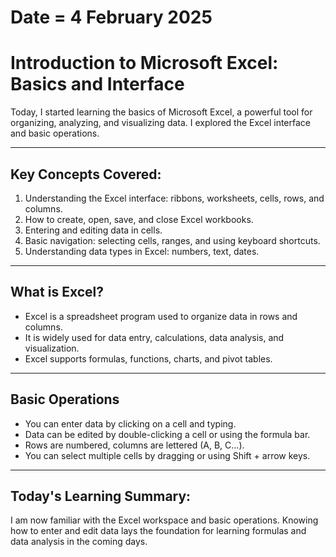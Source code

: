 # Date = 4 February 2025  
# Introduction to Microsoft Excel: Basics and Interface  

Today, I started learning the basics of Microsoft Excel, a powerful tool for organizing, analyzing, and visualizing data. I explored the Excel interface and basic operations.

---

## Key Concepts Covered:
1. Understanding the Excel interface: ribbons, worksheets, cells, rows, and columns.
2. How to create, open, save, and close Excel workbooks.
3. Entering and editing data in cells.
4. Basic navigation: selecting cells, ranges, and using keyboard shortcuts.
5. Understanding data types in Excel: numbers, text, dates.

---

## What is Excel?  
- Excel is a spreadsheet program used to organize data in rows and columns.
- It is widely used for data entry, calculations, data analysis, and visualization.
- Excel supports formulas, functions, charts, and pivot tables.

---

## Basic Operations  
- You can enter data by clicking on a cell and typing.
- Data can be edited by double-clicking a cell or using the formula bar.
- Rows are numbered, columns are lettered (A, B, C...).
- You can select multiple cells by dragging or using Shift + arrow keys.

---

## Today's Learning Summary:  
I am now familiar with the Excel workspace and basic operations. Knowing how to enter and edit data lays the foundation for learning formulas and data analysis in the coming days.
